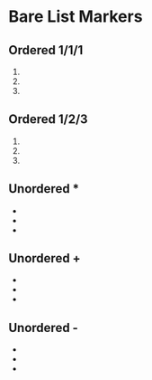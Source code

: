 # Bare List Markers

## Ordered 1/1/1

1.
1.
1.

## Ordered 1/2/3

1.
2.
3.

## Unordered *

*
*
*

## Unordered +

+
+
+

## Unordered -

-
-
-

<!-- markdownlint-disable-file ul-style -->
